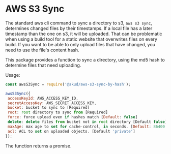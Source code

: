 # AWS S3 Sync

The standard aws cli command to sync a directory to s3, `aws s3 sync`,
determines changed files by their timestamps. If a local file has a
later timestamp than the one on s3, it will be uploaded. That can be
problematic when using a build tool for a static website that overwrites
files on every build. If you want to be able to only upload files that
have changed, you need to use the file's content hash.

This package provides a function to sync a directory, using the md5 hash
to determine files that need uploading.

Usage:

```javascript
const awsS3Sync = require('@akud/aws-s3-sync-by-hash');

awsS3Sync({
 accessKeyId: AWS_ACCESS_KEY_ID,
 secretAccessKey: AWS_SECRET_ACCESS_KEY,
 bucket: bucket to sync to [Required]
 root: root directory to sync from [Required]
 force: force upload even if hashes match [Default: false]
 delete: delete files from bucket not in root directory [Default false]
 maxAge: max age to set for cache-control, in seconds. [Default: 86400 (one day)]
 acl: ACL to set on uploaded objects. [Default 'private']
});
```

The function returns a promise.
